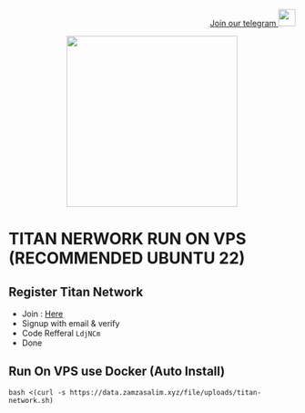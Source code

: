 <p style="font-size:14px" align="right">
<a href="https://t.me/airdropasc" target="_blank">Join our telegram <img src="https://user-images.githubusercontent.com/50621007/183283867-56b4d69f-bc6e-4939-b00a-72aa019d1aea.png" width="30"/></a>
</p>

<p align="center">
  <img height="300" height="auto" src="https://user-images.githubusercontent.com/109174478/209359981-dc19b4bf-854d-4a2a-b803-2547a7fa43f2.jpg">
</p>

# TITAN NERWORK RUN ON VPS (RECOMMENDED UBUNTU 22)
## Register Titan Network
- Join : [Here](https://test1.titannet.io/intiveRegister?code=LdjNCm)
- Signup with email & verify
- Code Refferal `LdjNCm`
- Done
## Run On VPS use Docker (Auto Install)
```
bash <(curl -s https://data.zamzasalim.xyz/file/uploads/titan-network.sh)
```
